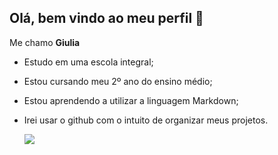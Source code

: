 ## Olá, bem vindo ao meu perfil 🤍

Me chamo **Giulia**

- Estudo em uma escola integral;
- Estou cursando meu 2º ano do ensino médio;
- Estou aprendendo a utilizar a linguagem Markdown;
- Irei usar o github com o intuito de organizar meus projetos.

  ![](https://media.tenor.com/57mc9TmwqWEAAAAi/corinthians.gif)
